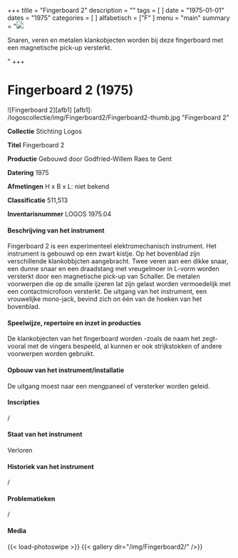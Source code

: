 ﻿+++
title = "Fingerboard 2"
description = ""
tags = [ 
]
date = "1975-01-01"
dates = "1975"
categories = [
]
alfabetisch = ["F"
]
menu = "main"
summary = "<a href='/logoscollectie/1975/fingerboard2'><img src='/logoscollectie/img/Fingerboard2/Fingerboard2-thumb.jpg'></a><p>Snaren, veren en metalen klankobjecten worden bij deze fingerboard met een magnetische pick-up versterkt.</p>"
+++


# Fingerboard 2 (1975)

![Fingerboard 2][afb1]
[afb1]: /logoscollectie/img/Fingerboard2/Fingerboard2-thumb.jpg "Fingerboard 2"

**Collectie** 
Stichting Logos

**Titel**
Fingerboard 2

**Productie**
Gebouwd door Godfried-Willem Raes te Gent

**Datering**
1975

**Afmetingen**
H x B x L: niet bekend

**Classificatie**
511,513

**Inventarisnummer**
LOGOS 1975.04

#### Beschrijving van het instrument
Fingerboard 2 is een experimenteel elektromechanisch instrument. Het instrument is gebouwd op een zwart kistje. Op het bovenblad zijn verschillende klankobbjcten aangebracht. Twee veren aan een dikke snaar, een dunne snaar en een draadstang met vreugelmoer in L-vorm worden versterkt door een magnetische pick-up van Schaller. De metalen voorwerpen die op de smalle ijzeren lat zijn gelast worden vermoedelijk met een contactmicrofoon versterkt. 
De uitgang van het instrument, een vrouwelijke mono-jack, bevind zich on één van de hoeken van het bovenblad. 

#### Speelwijze, repertoire en inzet in producties
De klankobjecten van het fingerboard worden -zoals de naam het zegt- vooral met de vingers bespeeld, al kunnen er ook strijkstokken of andere voorwerpen worden gebruikt.  

#### Opbouw van het instrument/installatie
De uitgang moest naar een mengpaneel of versterker worden geleid.

#### Inscripties
/

#### Staat van het instrument
Verloren

#### Historiek van het instrument
/

#### Problematieken
/

#### Media
{{< load-photoswipe >}}
{{< gallery dir="/img/Fingerboard2/" />}}